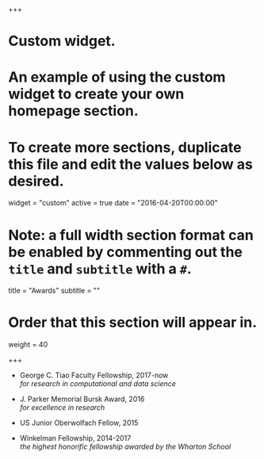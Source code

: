 +++
# Custom widget.
# An example of using the custom widget to create your own homepage section.
# To create more sections, duplicate this file and edit the values below as desired.
widget = "custom"
active = true
date = "2016-04-20T00:00:00"

# Note: a full width section format can be enabled by commenting out the `title` and `subtitle` with a `#`.
title = "Awards"
subtitle = ""

# Order that this section will appear in.
weight = 40

+++

<!-- This is an example of using the *custom* widget to create your own homepage section.

To remove this section, either delete `content/home/teaching.md` or edit the frontmatter of the file to deactivate the widget by setting `active = false`. -->

- George C. Tiao Faculty Fellowship, 2017-now    
*for research in computational and data science*

- J. Parker Memorial Bursk Award, 2016    
*for excellence in research*

- US Junior Oberwolfach Fellow, 2015

- Winkelman Fellowship, 2014-2017    
*the highest honorific fellowship awarded by the Wharton School*
